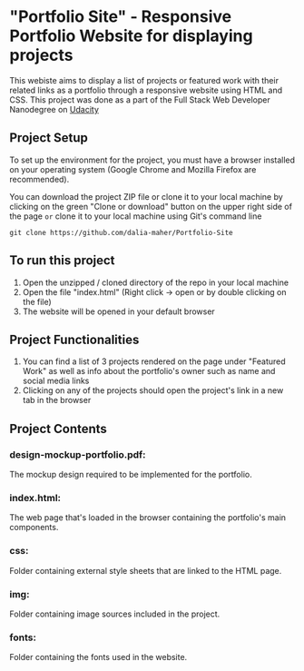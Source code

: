 # "Portfolio Site" - Responsive Portfolio Website for displaying projects

This webiste aims to display a list of projects or featured work with their related links as a portfolio through a responsive website using HTML and CSS. This project was done as a part of the Full Stack Web Developer Nanodegree on [Udacity](https://www.udacity.com/course/full-stack-web-developer-nanodegree--nd004)

## Project Setup

To set up the environment for the project, you must have a browser installed on your operating system (Google Chrome and Mozilla Firefox are recommended).

You can download the project ZIP file or clone it to your local machine by clicking on the green "Clone or download" button on the upper right side of the page
`or`
clone it to your local machine using Git's command line
```
git clone https://github.com/dalia-maher/Portfolio-Site
```

## To run this project

1. Open the unzipped / cloned directory of the repo in your local machine
2. Open the file "index.html" (Right click -> open or by double clicking on the file)
3. The website will be opened in your default browser

## Project Functionalities

1. You can find a list of 3 projects rendered on the page under "Featured Work" as well as info about the portfolio's owner such as name and social media links
2. Clicking on any of the projects should open the project's link in a new tab in the browser

## Project Contents

### design-mockup-portfolio.pdf:
The mockup design required to be implemented for the portfolio.

### index.html:
The web page that's loaded in the browser containing the portfolio's main components.

### css:
Folder containing external style sheets that are linked to the HTML page.

### img:
Folder containing image sources included in the project.

### fonts:
Folder containing the fonts used in the website.